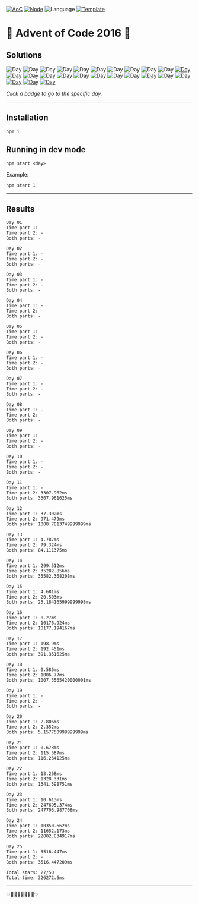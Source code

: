 <!-- Entries between SOLUTIONS and RESULTS tags are auto-generated -->

[![AoC](https://badgen.net/badge/AoC/2016/blue)](https://adventofcode.com/2016)
[![Node](https://badgen.net/badge/Node/v16.13.0+/blue)](https://nodejs.org/en/download/)
![Language](https://badgen.net/badge/Language/JavaScript/blue)
[![Template](https://badgen.net/badge/Template/aocrunner/blue)](https://github.com/caderek/aocrunner)

# 🎄 Advent of Code 2016 🎄

## Solutions

<!--SOLUTIONS-->

![Day](https://badgen.net/badge/01/%E2%98%86%E2%98%86/gray)
![Day](https://badgen.net/badge/02/%E2%98%86%E2%98%86/gray)
![Day](https://badgen.net/badge/03/%E2%98%86%E2%98%86/gray)
![Day](https://badgen.net/badge/04/%E2%98%86%E2%98%86/gray)
![Day](https://badgen.net/badge/05/%E2%98%86%E2%98%86/gray)
![Day](https://badgen.net/badge/06/%E2%98%86%E2%98%86/gray)
![Day](https://badgen.net/badge/07/%E2%98%86%E2%98%86/gray)
![Day](https://badgen.net/badge/08/%E2%98%86%E2%98%86/gray)
![Day](https://badgen.net/badge/09/%E2%98%86%E2%98%86/gray)
![Day](https://badgen.net/badge/10/%E2%98%86%E2%98%86/gray)
[![Day](https://badgen.net/badge/11/%E2%98%86%E2%98%85/yellow)](src/day11)
[![Day](https://badgen.net/badge/12/%E2%98%85%E2%98%85/green)](src/day12)
[![Day](https://badgen.net/badge/13/%E2%98%85%E2%98%85/green)](src/day13)
[![Day](https://badgen.net/badge/14/%E2%98%85%E2%98%85/green)](src/day14)
[![Day](https://badgen.net/badge/15/%E2%98%85%E2%98%85/green)](src/day15)
[![Day](https://badgen.net/badge/16/%E2%98%85%E2%98%85/green)](src/day16)
[![Day](https://badgen.net/badge/17/%E2%98%85%E2%98%85/green)](src/day17)
[![Day](https://badgen.net/badge/18/%E2%98%85%E2%98%85/green)](src/day18)
![Day](https://badgen.net/badge/19/%E2%98%86%E2%98%86/gray)
[![Day](https://badgen.net/badge/20/%E2%98%85%E2%98%85/green)](src/day20)
[![Day](https://badgen.net/badge/21/%E2%98%85%E2%98%85/green)](src/day21)
[![Day](https://badgen.net/badge/22/%E2%98%85%E2%98%85/green)](src/day22)
[![Day](https://badgen.net/badge/23/%E2%98%85%E2%98%85/green)](src/day23)
[![Day](https://badgen.net/badge/24/%E2%98%85%E2%98%85/green)](src/day24)
[![Day](https://badgen.net/badge/25/%E2%98%85%E2%98%85/green)](src/day25)

<!--/SOLUTIONS-->

_Click a badge to go to the specific day._

---

## Installation

```
npm i
```

## Running in dev mode

```
npm start <day>
```

Example:

```
npm start 1
```

---

## Results

<!--RESULTS-->

```
Day 01
Time part 1: -
Time part 2: -
Both parts: -
```

```
Day 02
Time part 1: -
Time part 2: -
Both parts: -
```

```
Day 03
Time part 1: -
Time part 2: -
Both parts: -
```

```
Day 04
Time part 1: -
Time part 2: -
Both parts: -
```

```
Day 05
Time part 1: -
Time part 2: -
Both parts: -
```

```
Day 06
Time part 1: -
Time part 2: -
Both parts: -
```

```
Day 07
Time part 1: -
Time part 2: -
Both parts: -
```

```
Day 08
Time part 1: -
Time part 2: -
Both parts: -
```

```
Day 09
Time part 1: -
Time part 2: -
Both parts: -
```

```
Day 10
Time part 1: -
Time part 2: -
Both parts: -
```

```
Day 11
Time part 1: -
Time part 2: 3307.962ms
Both parts: 3307.961625ms
```

```
Day 12
Time part 1: 37.302ms
Time part 2: 971.479ms
Both parts: 1008.7813749999999ms
```

```
Day 13
Time part 1: 4.787ms
Time part 2: 79.324ms
Both parts: 84.111375ms
```

```
Day 14
Time part 1: 299.512ms
Time part 2: 35282.856ms
Both parts: 35582.368208ms
```

```
Day 15
Time part 1: 4.681ms
Time part 2: 20.503ms
Both parts: 25.184165999999998ms
```

```
Day 16
Time part 1: 0.27ms
Time part 2: 10176.924ms
Both parts: 10177.194167ms
```

```
Day 17
Time part 1: 198.9ms
Time part 2: 192.451ms
Both parts: 391.351625ms
```

```
Day 18
Time part 1: 0.586ms
Time part 2: 1006.77ms
Both parts: 1007.3565420000001ms
```

```
Day 19
Time part 1: -
Time part 2: -
Both parts: -
```

```
Day 20
Time part 1: 2.806ms
Time part 2: 2.352ms
Both parts: 5.157750999999999ms
```

```
Day 21
Time part 1: 0.678ms
Time part 2: 115.587ms
Both parts: 116.264125ms
```

```
Day 22
Time part 1: 13.268ms
Time part 2: 1328.331ms
Both parts: 1341.598751ms
```

```
Day 23
Time part 1: 10.613ms
Time part 2: 247695.374ms
Both parts: 247705.987708ms
```

```
Day 24
Time part 1: 10350.662ms
Time part 2: 11652.173ms
Both parts: 22002.834917ms
```

```
Day 25
Time part 1: 3516.447ms
Time part 2: -
Both parts: 3516.447209ms
```

```
Total stars: 27/50
Total time: 326272.6ms
```

<!--/RESULTS-->

---

✨🎄🎁🎄🎅🎄🎁🎄✨
